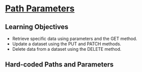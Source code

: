 # [Path Parameters](https://login.codingdojo.com/m/754/16736/124708)

## Learning Objectives

- Retrieve specific data using parameters and the GET method.
- Update a dataset using the PUT and PATCH methods.
- Delete data from a dataset using the DELETE method.

## Hard-coded Paths and Parameters